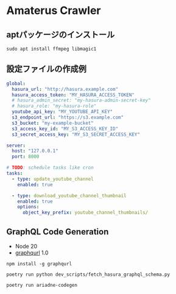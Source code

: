 # Amaterus Crawler

## aptパッケージのインストール

```shell
sudo apt install ffmpeg libmagic1
```

## 設定ファイルの作成例

```yaml
global:
  hasura_url: "http://hasura.example.com"
  hasura_access_token: "MY_HASURA_ACCESS_TOKEN"
  # hasura_admin_secret: "my-hasura-admin-secret-key"
  # hasura_role: "my-hasura-role"
  youtube_api_key: "MY_YOUTUBE_API_KEY"
  s3_endpoint_url: "https://s3.example.com"
  s3_bucket: "my-example-bucket"
  s3_access_key_id: "MY_S3_ACCESS_KEY_ID"
  s3_secret_access_key: "MY_S3_SECRET_ACCESS_KEY"

server:
  host: "127.0.0.1"
  port: 8000

# TODO: schedule tasks like cron
tasks:
  - type: update_youtube_channel
    enabled: true

  - type: download_youtube_channel_thumbnail
    enabled: true
    options:
      object_key_prefix: youtube_channel_thumbnails/
```

## GraphQL Code Generation

- Node 20
- [graphqurl](https://github.com/hasura/graphqurl) 1.0

```shell
npm install -g graphqurl
```

```shell
poetry run python dev_scripts/fetch_hasura_graphql_schema.py
```

```shell
poetry run ariadne-codegen
```
